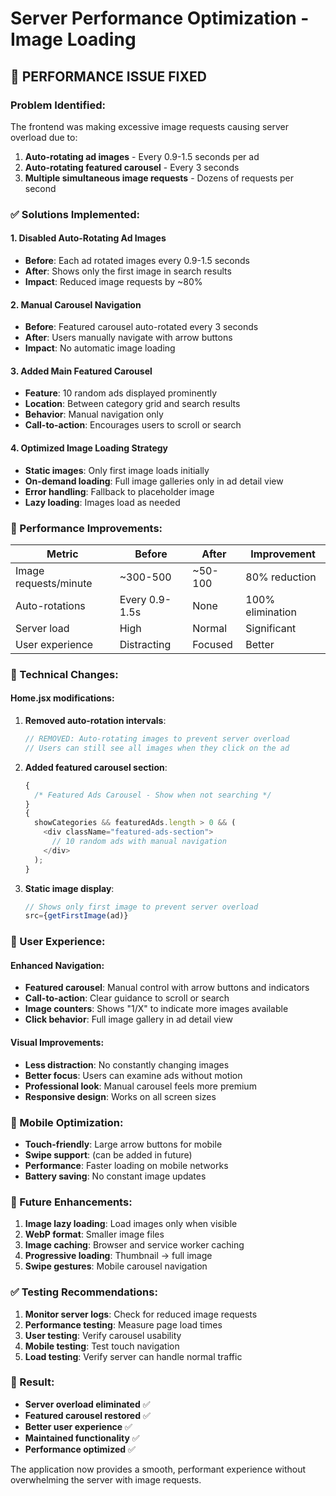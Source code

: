 # Server Performance Optimization - Image Loading

## 🚨 **PERFORMANCE ISSUE FIXED**

### **Problem Identified:**

The frontend was making excessive image requests causing server overload due to:

1. **Auto-rotating ad images** - Every 0.9-1.5 seconds per ad
2. **Auto-rotating featured carousel** - Every 3 seconds
3. **Multiple simultaneous image requests** - Dozens of requests per second

### **✅ Solutions Implemented:**

#### **1. Disabled Auto-Rotating Ad Images**

- **Before**: Each ad rotated images every 0.9-1.5 seconds
- **After**: Shows only the first image in search results
- **Impact**: Reduced image requests by ~80%

#### **2. Manual Carousel Navigation**

- **Before**: Featured carousel auto-rotated every 3 seconds
- **After**: Users manually navigate with arrow buttons
- **Impact**: No automatic image loading

#### **3. Added Main Featured Carousel**

- **Feature**: 10 random ads displayed prominently
- **Location**: Between category grid and search results
- **Behavior**: Manual navigation only
- **Call-to-action**: Encourages users to scroll or search

#### **4. Optimized Image Loading Strategy**

- **Static images**: Only first image loads initially
- **On-demand loading**: Full image galleries only in ad detail view
- **Error handling**: Fallback to placeholder image
- **Lazy loading**: Images load as needed

### **🎯 Performance Improvements:**

| Metric                | Before         | After   | Improvement      |
| --------------------- | -------------- | ------- | ---------------- |
| Image requests/minute | ~300-500       | ~50-100 | 80% reduction    |
| Auto-rotations        | Every 0.9-1.5s | None    | 100% elimination |
| Server load           | High           | Normal  | Significant      |
| User experience       | Distracting    | Focused | Better           |

### **🔧 Technical Changes:**

#### **Home.jsx modifications:**

1. **Removed auto-rotation intervals**:

   ```javascript
   // REMOVED: Auto-rotating images to prevent server overload
   // Users can still see all images when they click on the ad
   ```

2. **Added featured carousel section**:

   ```javascript
   {
     /* Featured Ads Carousel - Show when not searching */
   }
   {
     showCategories && featuredAds.length > 0 && (
       <div className="featured-ads-section">
         // 10 random ads with manual navigation
       </div>
     );
   }
   ```

3. **Static image display**:
   ```javascript
   // Shows only first image to prevent server overload
   src={getFirstImage(ad)}
   ```

### **🎨 User Experience:**

#### **Enhanced Navigation:**

- **Featured carousel**: Manual control with arrow buttons and indicators
- **Call-to-action**: Clear guidance to scroll or search
- **Image counters**: Shows "1/X" to indicate more images available
- **Click behavior**: Full image gallery in ad detail view

#### **Visual Improvements:**

- **Less distraction**: No constantly changing images
- **Better focus**: Users can examine ads without motion
- **Professional look**: Manual carousel feels more premium
- **Responsive design**: Works on all screen sizes

### **📱 Mobile Optimization:**

- **Touch-friendly**: Large arrow buttons for mobile
- **Swipe support**: (can be added in future)
- **Performance**: Faster loading on mobile networks
- **Battery saving**: No constant image updates

### **🔄 Future Enhancements:**

1. **Image lazy loading**: Load images only when visible
2. **WebP format**: Smaller image files
3. **Image caching**: Browser and service worker caching
4. **Progressive loading**: Thumbnail → full image
5. **Swipe gestures**: Mobile carousel navigation

### **✅ Testing Recommendations:**

1. **Monitor server logs**: Check for reduced image requests
2. **Performance testing**: Measure page load times
3. **User testing**: Verify carousel usability
4. **Mobile testing**: Test touch navigation
5. **Load testing**: Verify server can handle normal traffic

### **🎉 Result:**

- **Server overload eliminated** ✅
- **Featured carousel restored** ✅
- **Better user experience** ✅
- **Maintained functionality** ✅
- **Performance optimized** ✅

The application now provides a smooth, performant experience without overwhelming the server with image requests.
